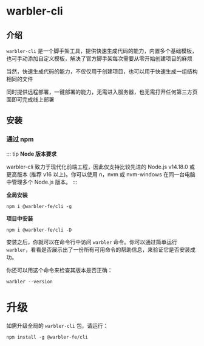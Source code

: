 # warbler-cli

## 介绍

`warbler-cli` 是一个脚手架工具，提供快速生成代码的能力，内置多个基础模板，也可手动添加自定义模板，解决了官方脚手架每次需要从零开始创建项目的麻烦

当然，快速生成代码的能力，不仅仅用于创建项目，也可以用于快速生成一组结构相同的文件

同时提供远程部署，一键部署的能力，无需进入服务器，也无需打开任何第三方页面即可完成线上部署

## 安装

### 通过 npm

::: tip
**Node 版本要求**

warbler-cli 致力于现代化前端工程，因此仅支持比较先进的 Node.js v14.18.0 或更高版本 (推荐 v16 以上)。你可以使用 n，nvm 或 nvm-windows 在同一台电脑中管理多个 Node.js 版本。
:::

**全局安装**

```shell
npm i @warbler-fe/cli -g
```

**项目中安装**

```shell
npm i @warbler-fe/cli -D
```

安装之后，你就可以在命令行中访问 `warbler` 命令。你可以通过简单运行 `warbler`，看看是否展示出了一份所有可用命令的帮助信息，来验证它是否安装成功。

你还可以用这个命令来检查其版本是否正确：

```shell
warbler --version
```

# 升级

如需升级全局的 `warbler-cli` 包，请运行：

```shell
npm install -g @warbler-fe/cli
```
